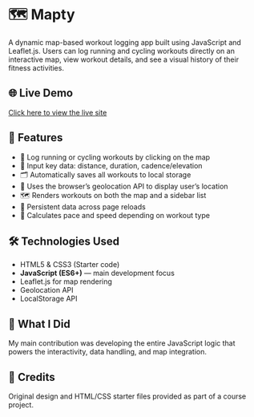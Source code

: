 # 🗺️ Mapty

A dynamic map-based workout logging app built using JavaScript and Leaflet.js. Users can log running and cycling workouts directly on an interactive map, view workout details, and see a visual history of their fitness activities.

## 🌐 Live Demo

[Click here to view the live site](https://sofiaborodaenko.github.io/bankist_web/)

## 🚀 Features

- 📍 Log running or cycling workouts by clicking on the map
- 🧮 Input key data: distance, duration, cadence/elevation
- 🗂️ Automatically saves all workouts to local storage
- 🧭 Uses the browser’s geolocation API to display user’s location
- 🗺️ Renders workouts on both the map and a sidebar list
- 🔁 Persistent data across page reloads
- 🎯 Calculates pace and speed depending on workout type

## 🛠️ Technologies Used

- HTML5 & CSS3 (Starter code)
- **JavaScript (ES6+)** — main development focus
- Leaflet.js for map rendering
- Geolocation API
- LocalStorage API

## 🧠 What I Did

My main contribution was developing the entire JavaScript logic that powers the interactivity, data handling, and map integration. 

## 📘 Credits

Original design and HTML/CSS starter files provided as part of a course project.


